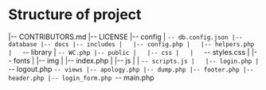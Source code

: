 Structure of project
============================================

|-- CONTRIBUTORS.md
|-- LICENSE
|-- config
|   `-- db.config.json
|-- database
|-- docs
|-- includes
|   |-- config.php
|   |-- helpers.php
|   `-- library
|       `-- WC.php
|-- public
|   |-- css
|   |   `-- styles.css
|   |-- fonts
|   |-- img
|   |-- index.php
|   |-- js
|   |   `-- scripts.js
|   |-- login.php
|   `-- logout.php
`-- views
    |-- apology.php
    |-- dump.php
    |-- footer.php
    |-- header.php
    |-- login_form.php
    `-- main.php
